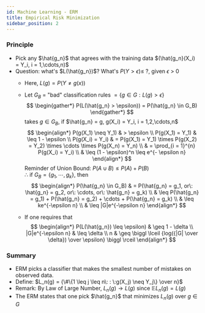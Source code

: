 ```yaml
---
id: Machine Learning - ERM
title: Empirical Risk Minimization
sidebar_position: 2
---
```


### Principle

- Pick any $\hat{g_n}$ that agrees with the training data $(\hat{g_n}(X_i) = Y_i, i = 1,\cdots,n)$  
- Question: what's $L(\hat{g_n})$? What's $P(Y > \epsilon) \leq$ ?, given $\epsilon$ > 0  
    - Here, $L(g) = P(Y\neq g(x))$  
    - Let $G_B$ = "bad" classification rules $=\{g \in G: L(g) > \epsilon\}$  
        $$
        \begin{gather*}
        P(L(\hat{g_n} > \epsilon)) = P(\hat{g_n} \in G_B)
        \end{gather*}
        $$
        takes $g \in G_B$, if $\hat{g_n} = g, g(X_i) = Y_i, i = 1,2,\cdots,n$  
        $$
        \begin{align*}
        P(g(X_1) \neq Y_1) & > \epsilon \\
        P(g(X_1) = Y_1) & \leq 1 - \epsilon \\
        P(g(X_i) = Y_i) & = P(g(X_1) = Y_1) \times P(g(X_2) = Y_2) \times \cdots \times P(g(X_n) = Y_n) \\
        & = \prod_{i = 1}^{n} P(g(X_i) = Y_i) \\
        & \leq (1 - \epsilon)^n \leq e^{- \epsilon n}
        \end{align*}  
        $$
        Reminder of Union Bound: $P(A \cup B) \leq P(A) + P(B)$  
        $\therefore$ if $G_B = \{g_1, \cdots, g_k\}$, then  
        $$
        \begin{align*}
        P(\hat{g_n} \in G_B) & = P(\hat{g_n} = g_1, or\: \hat{g_n} = g_2, or\: \cdots, or\: \hat{g_n} = g_k) \\
        & \leq P(\hat{g_n} = g_1) + P(\hat{g_n} = g_2) + \cdots + P(\hat{g_n} = g_k) \\
        & \leq ke^{-\epsilon n} \\
        & \leq |G|e^{-\epsilon n}
        \end{align*}  
        $$

    - If one requires that 
        $$
        \begin{align*}
        P(L(\hat{g_n}) \leq \epsilon) & \geq 1 - \delta \\
        |G|e^{-\epsilon n} & \leq \delta \\
        n & \geq \biggl \lceil {log({|G| \over \delta}) \over \epsilon} \biggl \rceil
        \end{align*}  
        $$

### Summary

- ERM picks a classifier that makes the smallest number of mistakes on observed data.  
- Define: $L_n(g) = {\#\{1 \leq j \leq n\: : \:g(X_j) \neq Y_j\} \over n}$  
- Remark: By Law of Large Number, $L_n(g) \rightarrow L(g)$ since $\mathbb{E}L_n(g) = L(g)$  
- The ERM states that one pick $\hat{g_n}$ that minimizes $L_n(g)$ over $g \in G$